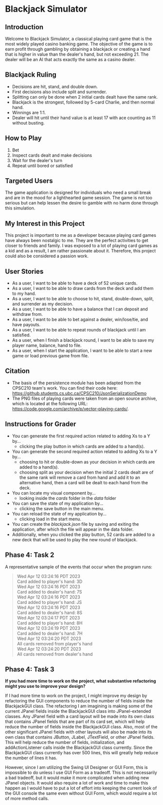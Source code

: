 # Blackjack Simulator

## Introduction

Welcome to Blackjack Simulator, a classical playing card game that is the most widely played casino banking game. The 
objective of the game is to earn profit through gambling by obtaining a blackjack or creating a hand that is higher in 
value than the dealer's hand, but not exceeding 21. The dealer will be an AI that acts exactly the same as a casino 
dealer.

## Blackjack Ruling
- Decisions are hit, stand, and double down.
- First decisions also include split and surrender.
- Splitting can only be done when 2 initial cards dealt have the same rank.
- Blackjack is the strongest, followed by 5-card Charlie, and then normal hand.
- Winnings are 1:1.
- Dealer will hit until their hand value is at least 17 with ace counting as 11 without busting.

## How to Play
1. Bet
2. Inspect cards dealt and make decisions
3. Wait for the dealer's turn
4. Repeat until bored or satisfied

## Targeted Users

The game application is designed for individuals who need a small break and are in the mood for a lighthearted game
session. The game is not too serious but can help lessen the desire to gamble with no harm done through this simulation.

## My Interest in this Project

This project is important to me as a developer because playing card games have always been nostalgic to me. They are the
perfect activities to get closer to friends and family. I was exposed to a lot of playing card games as a kid and as a 
result, I am rather passionate about it. Therefore, this project could also be considered a passion work.

## User Stories

- As a user, I want to be able to have a deck of 52 unique cards.
- As a user, I want to be able to draw cards from the deck and add them to my hand.
- As a user, I want to be able to choose to hit, stand, double-down, split, and surrender as my decision.
- As a user, I want to be able to have a balance that I can deposit and withdraw from.
- As a user, I want to be able to bet against a dealer, win/lose/tie, and have payouts.
- As a user, I want to be able to repeat rounds of blackjack until I am satisfied.
- As a user, when I finish a blackjack round, I want to be able to save my player name, balance, hand to file.
- As a user, when I start the application, I want to be able to start a new game or load previous game from file.

## Citation

- The basis of the persistence module has been adapted from the CPSC210 team's work. You can find their code here:
https://github.students.cs.ubc.ca/CPSC210/JsonSerializationDemo
- The PNG files of playing cards were taken from an open source archive, which is located at the following URL:
https://code.google.com/archive/p/vector-playing-cards/.

## Instructions for Grader

- You can generate the first required action related to adding Xs to a Y by...
  - clicking the play button in which cards are added to a hand(s).
- You can generate the second required action related to adding Xs to a Y by...
  - choosing to hit or double-down as your decision in which cards are added to a hand(s).
  - choosing split as your decision when the initial 2 cards dealt are of the same rank will remove a card from hand and 
  add it to an alternative hand, then a card will be dealt to each hand from the deck.
- You can locate my visual component by...
  - looking inside the *cards* folder in the *data* folder
- You can save the state of my application by...
  - clicking the save button in the main menu.
- You can reload the state of my application by...
  - clicking load in the start menu.
- You can create the *blackjack.json* file by saving and exiting the application, after which the file will appear in 
the data folder.
- Additionally, when you clicked the play button, 52 cards are added to a new deck that will be used to play the new 
round of blackjack.

## Phase 4: Task 2

A representative sample of the events that occur when the program runs:
>Wed Apr 12 03:24:16 PDT 2023  
Card added to player's hand: 3D  
Wed Apr 12 03:24:16 PDT 2023  
Card added to dealer's hand: 7S  
Wed Apr 12 03:24:16 PDT 2023  
Card added to player's hand: JS  
Wed Apr 12 03:24:16 PDT 2023  
Card added to dealer's hand: 8S  
Wed Apr 12 03:24:17 PDT 2023  
Card added to player's hand: 8H  
Wed Apr 12 03:24:19 PDT 2023  
Card added to dealer's hand: 7H  
Wed Apr 12 03:24:20 PDT 2023  
All cards removed from player's hand  
Wed Apr 12 03:24:20 PDT 2023  
All cards removed from dealer's hand  

## Phase 4: Task 3

**If you had more time to work on the project, what substantive refactoring might you use to improve your design?**

If I had more time to work on the project, I might improve my design by refactoring the GUI components to reduce the 
number of fields inside the BlackjackGUI class. The refactoring I am imagining is making some of the current JPanel 
fields inside the BlackjackGUI class into JPanel-extended classes. Any JPanel field with a card layout will be made 
into its own class that contains JPanel fields that are part of its card set, which will help reduce the number of 
fields inside the BlackjackGUI class. Also, most of the other significant JPanel fields with other layouts will also be 
made into its own class that contains JButton, JLabel, JTextField, or other JPanel fields. This will help reduce the 
number of fields,  initialization, and addActionListener calls inside the BlackjackGUI class currently. Since the 
BlackjackGUI class currently has over 500 lines, this will greatly help reduce the number of lines it has.

However, since I am utilizing the Swing UI Designer or GUI Form, this is impossible to do unless I use GUI Form as a 
tradeoff. This is not necessarily a bad tradeoff, but it would make it more complicated when adding new JPanel objects. 
It would also require a lot of work and time to make this happen as I would have to put a lot of effort into keeping 
the current look of the GUI console the same even without GUI Form, which would require a lot of more method calls.
